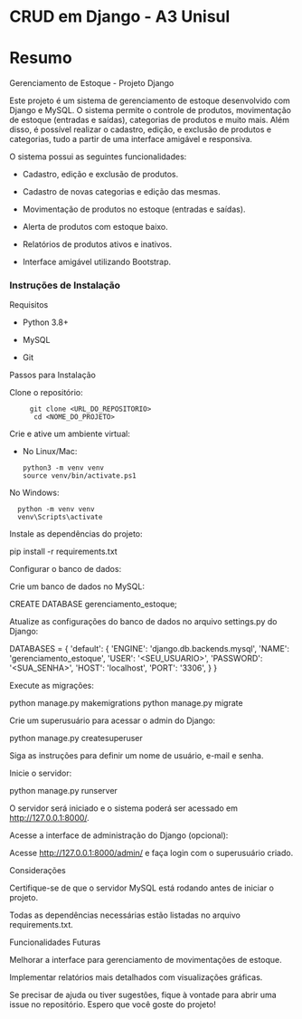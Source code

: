 # CRUD em Django - A3 Unisul
# Resumo
Gerenciamento de Estoque - Projeto Django

Este projeto é um sistema de gerenciamento de estoque desenvolvido com Django e MySQL. O sistema permite o controle de produtos, movimentação de estoque (entradas e saídas), categorias de produtos e muito mais. Além disso, é possível realizar o cadastro, edição, e exclusão de produtos e categorias, tudo a partir de uma interface amigável e responsiva.

O sistema possui as seguintes funcionalidades:

  - Cadastro, edição e exclusão de produtos.

  - Cadastro de novas categorias e edição das mesmas.

  - Movimentação de produtos no estoque (entradas e saídas).

  - Alerta de produtos com estoque baixo.

  - Relatórios de produtos ativos e inativos.

  - Interface amigável utilizando Bootstrap.

### Instruções de Instalação

Requisitos

  - Python 3.8+

  - MySQL

  - Git

Passos para Instalação

  Clone o repositório:

         git clone <URL_DO_REPOSITORIO>
          cd <NOME_DO_PROJETO>

Crie e ative um ambiente virtual:

  - No Linux/Mac:

        python3 -m venv venv
        source venv/bin/activate.ps1

No Windows:

      python -m venv venv
      venv\Scripts\activate

Instale as dependências do projeto:

pip install -r requirements.txt

Configurar o banco de dados:

Crie um banco de dados no MySQL:

CREATE DATABASE gerenciamento_estoque;

Atualize as configurações do banco de dados no arquivo settings.py do Django:

DATABASES = {
    'default': {
        'ENGINE': 'django.db.backends.mysql',
        'NAME': 'gerenciamento_estoque',
        'USER': '<SEU_USUARIO>',
        'PASSWORD': '<SUA_SENHA>',
        'HOST': 'localhost',
        'PORT': '3306',
    }
}

Execute as migrações:

python manage.py makemigrations
python manage.py migrate

Crie um superusuário para acessar o admin do Django:

python manage.py createsuperuser

Siga as instruções para definir um nome de usuário, e-mail e senha.

Inicie o servidor:

python manage.py runserver

O servidor será iniciado e o sistema poderá ser acessado em http://127.0.0.1:8000/.

Acesse a interface de administração do Django (opcional):

Acesse http://127.0.0.1:8000/admin/ e faça login com o superusuário criado.

Considerações

Certifique-se de que o servidor MySQL está rodando antes de iniciar o projeto.

Todas as dependências necessárias estão listadas no arquivo requirements.txt.

Funcionalidades Futuras

Melhorar a interface para gerenciamento de movimentações de estoque.

Implementar relatórios mais detalhados com visualizações gráficas.

Se precisar de ajuda ou tiver sugestões, fique à vontade para abrir uma issue no repositório. Espero que você goste do projeto!

